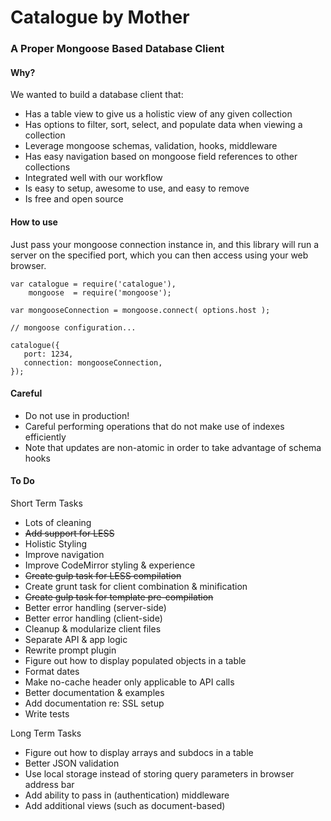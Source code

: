 Catalogue by Mother
=========

### A Proper Mongoose Based Database Client

#### Why?

We wanted to build a database client that:

- Has a table view to give us a holistic view of any given collection
- Has options to filter, sort, select, and populate data when viewing a collection
- Leverage mongoose schemas, validation, hooks, middleware
- Has easy navigation based on mongoose field references to other collections
- Integrated well with our workflow
- Is easy to setup, awesome to use, and easy to remove
- Is free and open source

#### How to use

Just pass your mongoose connection instance in, and this library will run a server
on the specified port, which you can then access using your web browser.

````
var catalogue = require('catalogue'),
    mongoose  = require('mongoose');

var mongooseConnection = mongoose.connect( options.host );

// mongoose configuration...

catalogue({ 
   port: 1234,
   connection: mongooseConnection,
});
````

#### Careful
- Do not use in production!
- Careful performing operations that do not make use of indexes efficiently
- Note that updates are non-atomic in order to take advantage of schema hooks

#### To Do

Short Term Tasks

- Lots of cleaning
- ~~Add support for LESS~~
- Holistic Styling
- Improve navigation
- Improve CodeMirror styling & experience
- ~~Create gulp task for LESS compilation~~
- Create grunt task for client combination & minification
- ~~Create gulp task for template pre-compilation~~
- Better error handling (server-side)
- Better error handling (client-side)
- Cleanup & modularize client files
- Separate API & app logic
- Rewrite prompt plugin
- Figure out how to display populated objects in a table
- Format dates
- Make no-cache header only applicable to API calls
- Better documentation & examples
- Add documentation re: SSL setup
- Write tests

Long Term Tasks

- Figure out how to display arrays and subdocs in a table
- Better JSON validation
- Use local storage instead of storing query parameters in browser address bar
- Add ability to pass in (authentication) middleware
- Add additional views (such as document-based)
